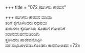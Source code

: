 +++
title = "072 ಕರಿಗಳನು ಕೌರವನ"

+++
ಕರಿಗಳನು ಕೌರವನ ಮಾವಂ  
ತರಿಗೆ ಕೈಗೊಳಿಸಿದರು ರಥಹಯ  
ತುರುಗಳಂ ಕೈವರ್ತಿಸಿತು ಸೂತರಿಗೆ ಗೋವರಿಗೆ  
ಸರಕನವನಿಪನನುಚರರಿಗು  
ತ್ತರಿಸಿದರು ಪಾರಕವನೊಪ್ಪಿಸಿ  
ವರ ಸುಭಟರಳವಡಿಸಿಕೊಂಡರು ಕಾನನೋಚಿತವ    ॥72॥